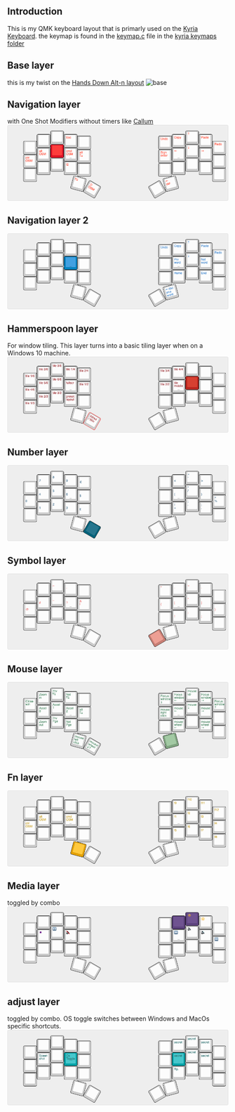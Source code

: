 ## Introduction
This is my QMK keyboard layout that is primarly used on the [Kyria Keyboard](https://splitkb.com). 
the keymap is found in the [keymap.c](https://github.com/mrkskk/qmk_firmware/tree/review/8591/keyboards/kyria/keymaps/mrkskk/keymap.c) file in the [kyria keymaps folder](https://github.com/mrkskk/qmk_firmware/tree/review/8591/keyboards/kyria/keymaps/)

## Base layer
this is my twist on the [Hands Down Alt-n layout](https://sites.google.com/alanreiser.com/handsdown)
![base](kyria-base-layer.png)

## Navigation layer
with One Shot Modifiers without timers like [Callum](https://github.com/callum-oakley/qmk_firmware/tree/master/users/callum)  
![nav](pictures/kyria-nav.png)
## Navigation layer 2 
![nav2](pictures/kyria-nav2-layer.png)
## Hammerspoon layer
For window tiling. This layer turns into a basic tiling layer when on a Windows 10 machine. 
![hammerspoon](pictures/kyria-hammerspoon-layer.png)
## Number layer
![numbers](pictures/kyria-numbers.png)  
## Symbol layer
![symbols](pictures/kyria-symbols.png)
## Mouse layer
![Mouse](pictures/kyria-mouse-layer.png)
## Fn layer
![fn](pictures/kyria-fn-layer.png)
## Media layer
toggled by combo
![media](pictures/kyria-media-layer.png)
## adjust layer
toggled by combo. OS toggle switches between Windows and MacOs specific shortcuts. 
![adjust](pictures/kyria-adjust-layer.png)


